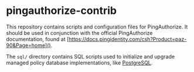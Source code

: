 # pingauthorize-contrib

This repository contains scripts and configuration files for PingAuthorize. It should be used in conjunction with the
official PingAuthorize documentation, found at [https://docs.pingidentity.com/csh?Product=paz-90&Page=home]().

The `sql/` directory contains SQL scripts used to initialize and upgrade managed policy database implementations, like
[PostgreSQL](./sql/postgresql).

